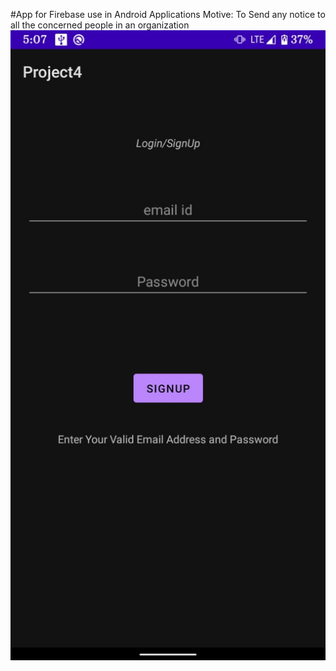 #App for Firebase use in Android Applications
Motive: To Send any notice to all the concerned people in an organization
![Screenshot1](screenshot1.jpg)